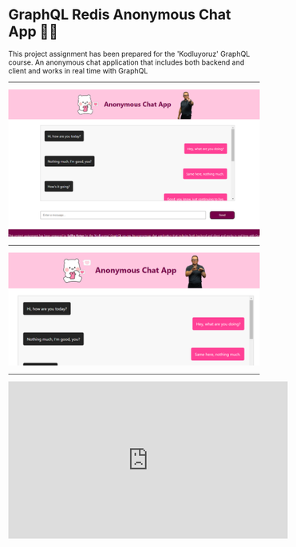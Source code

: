 # GraphQL Redis Anonymous Chat App :love_letter::gem:

This project assignment has been prepared for the 'Kodluyoruz' GraphQL course. An anonymous chat application that includes both backend and client and works in real time with GraphQL

---

![preview](prev1.png)

---

![preview](prev2.png)

---

<iframe width="560" height="315" src="https://www.youtube.com/embed/i7S5gVFddrQ?si=B3AnfqVEl7A5Rtbj" title="YouTube video player" frameborder="0" allow="accelerometer; autoplay; clipboard-write; encrypted-media; gyroscope; picture-in-picture; web-share" referrerpolicy="strict-origin-when-cross-origin" allowfullscreen></iframe>
